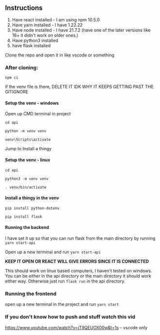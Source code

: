 ## Instructions

1. Have react installed - I am using npm 10.5.0
2. Have yarn installed - I have 1.22.22
3. Have node installed - I have 21.7.2 (have one of the later versions like 16+ it didn't work on older ones.)
4. Have python3 installed
5. have flask installed

Clone the repo and open it in like vscode or something

### After cloning:

`npm ci`

if the venv file is there, DELETE IT IDK WHY IT KEEPS GETTING PAST THE GITIGNORE

#### Setup the venv - windows

Open up CMD terminal in project

`cd api`

`python -m venv venv`

`venv\Scripts\activate`

Jump to Install a thingy

#### Setup the venv - linux

`cd api`

`python3 -m venv venv`

`. venv/bin/activate`

#### Install a thingy in the venv
`pip install python-dotenv`

`pip install flask`

#### Running the backend
I have set it up so that you can run flask from the main directory by running `yarn start-api`

Open up a new terminal and run `yarn start-api`

**KEEP IT OPEN OR REACT WILL GIVE ERRORS SINCE IT IS CONNECTED**

This should work on linux based computers, I haven't tested on windows. You can be either in the api directory or the main directory it should work either way. Otherwise just run `flask run` in the api directory.

### Running the frontend
open up a new terminal in the project and run 
`yarn start`

### If you don't know how to push and stuff watch this vid
https://www.youtube.com/watch?v=jT9QEUOX00w&t=1s - vscode only
